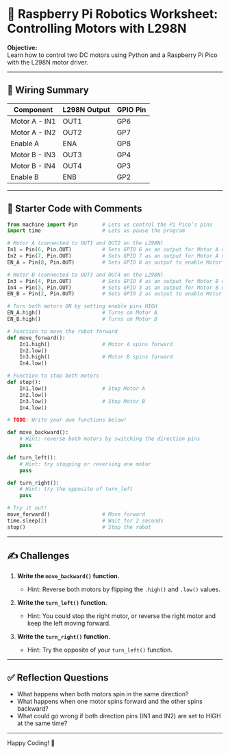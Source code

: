 
# 🧠 Raspberry Pi Robotics Worksheet: Controlling Motors with L298N

**Objective:**  
Learn how to control two DC motors using Python and a Raspberry Pi Pico with the L298N motor driver.

---

## 🔌 Wiring Summary

| Component        | L298N Output | GPIO Pin |
|------------------|---------------|----------|
| Motor A - IN1     | OUT1          | GP6      |
| Motor A - IN2     | OUT2          | GP7      |
| Enable A          | ENA           | GP8      |
| Motor B - IN3     | OUT3          | GP4      |
| Motor B - IN4     | OUT4          | GP3      |
| Enable B          | ENB           | GP2      |

---

## 🧱 Starter Code with Comments

```python
from machine import Pin        # Lets us control the Pi Pico’s pins
import time                    # Lets us pause the program

# Motor A (connected to OUT1 and OUT2 on the L298N)
In1 = Pin(6, Pin.OUT)          # Sets GPIO 6 as an output for Motor A direction
In2 = Pin(7, Pin.OUT)          # Sets GPIO 7 as an output for Motor A direction
EN_A = Pin(8, Pin.OUT)         # Sets GPIO 8 as output to enable Motor A

# Motor B (connected to OUT3 and OUT4 on the L298N)
In3 = Pin(4, Pin.OUT)          # Sets GPIO 4 as an output for Motor B direction
In4 = Pin(3, Pin.OUT)          # Sets GPIO 3 as an output for Motor B direction
EN_B = Pin(2, Pin.OUT)         # Sets GPIO 2 as output to enable Motor B

# Turn both motors ON by setting enable pins HIGH
EN_A.high()                    # Turns on Motor A
EN_B.high()                    # Turns on Motor B

# Function to move the robot forward
def move_forward():
    In1.high()                 # Motor A spins forward
    In2.low()
    In3.high()                 # Motor B spins forward
    In4.low()

# Function to stop both motors
def stop():
    In1.low()                  # Stop Motor A
    In2.low()
    In3.low()                  # Stop Motor B
    In4.low()

# TODO: Write your own functions below!

def move_backward():
    # Hint: reverse both motors by switching the direction pins
    pass

def turn_left():
    # Hint: try stopping or reversing one motor
    pass

def turn_right():
    # Hint: try the opposite of turn_left
    pass

# Try it out!
move_forward()                 # Move forward
time.sleep(2)                  # Wait for 2 seconds
stop()                         # Stop the robot
```

---

## ✍️ Challenges

1. **Write the `move_backward()` function.**  
   - Hint: Reverse both motors by flipping the `.high()` and `.low()` values.

2. **Write the `turn_left()` function.**  
   - Hint: You could stop the right motor, or reverse the right motor and keep the left moving forward.

3. **Write the `turn_right()` function.**  
   - Hint: Try the opposite of your `turn_left()` function.

---

## ✅ Reflection Questions

- What happens when both motors spin in the same direction?
- What happens when one motor spins forward and the other spins backward?
- What could go wrong if both direction pins (IN1 and IN2) are set to HIGH at the same time?

---

Happy Coding! 🤖
